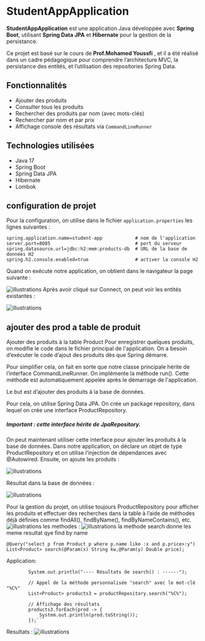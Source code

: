 # StudentAppApplication

**StudentAppApplication** est une application Java développée avec **Spring Boot**, utilisant **Spring Data JPA** et **Hibernate** pour la gestion de la persistance.

Ce projet est basé sur le cours de **Prof.Mohamed Youssfi** , et il a été réalisé dans un cadre pédagogique pour comprendre l’architecture MVC, la persistance des entités, et l’utilisation des repositories Spring Data.

##  Fonctionnalités

- Ajouter des produits
- Consulter tous les produits
- Rechercher des produits par nom (avec mots-clés)
- Rechercher par nom et par prix
- Affichage console des résultats via `CommandLineRunner`

## Technologies utilisées

- Java 17
- Spring Boot
- Spring Data JPA
- Hibernate
- Lombok

## configuration de projet 

Pour la configuration, on utilise dans le fichier `application.properties` les lignes suivantes :

```properties
spring.application.name=student-app            # nom de l'application
server.port=8085                               # port du serveur
spring.datasource.url=jdbc:h2:mem:products-db  # URL de la base de données H2
spring.h2.console.enabled=true                 # activer la console H2
```
Quand on exécute notre application, on obtient dans le navigateur la page suivante :

![illustrations](images/bd_in_navigator1.png)
Après avoir cliqué sur Connect,
on peut voir les entités existantes : 

![illustrations](images/bd_in_navigator2.png)

## ajouter des prod a table de produit 
  
Ajouter des produits à la table Product
Pour enregistrer quelques produits, on modifie le code dans le fichier principal de l'application.
On a besoin d’exécuter le code d’ajout des produits dès que Spring démarre.

Pour simplifier cela, on fait en sorte que notre classe principale hérite de l’interface CommandLineRunner.
On implémente la méthode run(). Cette méthode est automatiquement appelée après le démarrage de l'application.

Le but est d’ajouter des produits à la base de données.

Pour cela, on utilise Spring Data JPA.
On crée un package repository, dans lequel on crée une interface ProductRepository.
##### Important : cette interface hérite de JpaRepository.

On peut maintenant utiliser cette interface pour ajouter les produits à la base de données.
Dans notre application, on déclare un objet de type ProductRepository et on utilise l’injection de dépendances avec @Autowired.
Ensuite, on ajoute les produits :

![illustrations](images/ajout_prod.png)

Résultat dans la base de données :

![illustrations](images/bd_in_navigator4_productContent.png)

Pour la gestion du projet, on utilise toujours ProductRepository pour afficher les produits et effectuer des recherches dans la table à l’aide de méthodes déjà définies comme findAll(), findByName(), findByNameContains(), etc.
![illustrations](images/methods.png)
les methodes :
![illustrations](images/methods1.png)
la methode search donne les meme resultat qye find by name 
```
@Query("select p from Product p where p.name like :x and p.price>:y")
List<Product> search(@Param(x) String kw,@Param(y) Double price);
```
Application:
```
        System.out.println("---- Résultats de search() : ------");

        // Appel de la méthode personnalisée "search" avec le mot-clé "%C%"
        List<Product> products3 = productRepository.search("%C%");

        // Affichage des résultats
        products3.forEach(prod -> {
            System.out.println(prod.toString());
        });```
```
Resultats :
![illustrations](images/search.png)

## 

